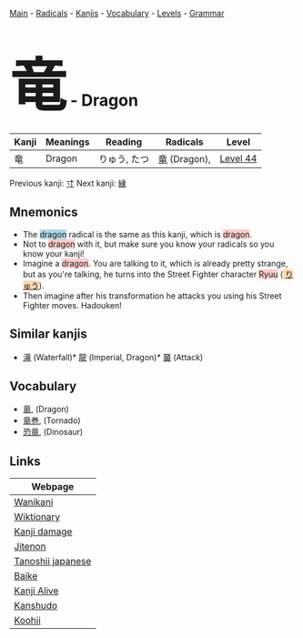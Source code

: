 <style> bigfont {font-size: 100px}</style>
[Main](../index.md) -
[Radicals](../radicals.md) -
[Kanjis](../kanjis.md) -
[Vocabulary](../vocabulary.md) -
[Levels](../levels.md) -
[Grammar](../grammar.md)
# <bigfont> 竜</bigfont> - Dragon 

| Kanji | Meanings | Reading | Radicals | Level |
| --- | --- | --- | --- | --- |
| 竜 | Dragon | りゅう, たつ | [竜](../radicals/竜.md) (Dragon),  | [Level 44](../levels/wk_level44.md) |

Previous kanji: [寸](寸.md) Next kanji: [縁](縁.md) 

## Mnemonics
 * The <span style="background-color:#ADD8E6"> dragon</span> radical is the same as this kanji, which is <span style="background-color:#ffcccb"> dragon</span>.
* Not to <span style="background-color:#ffcccb"> dragon</span> with it, but make sure you know your radicals so you know your kanji!
* Imagine a <span style="background-color:#ffcccb"> dragon</span>. You are talking to it, which is already pretty strange, but as you're talking, he turns into the Street Fighter character <span style="background-color:#ffcccb"> Ryuu</span> (<span style="background-color:#fed8b1"> [りゅう](https://jisho.org/search/りゅう)</span>).
* Then imagine after his transformation he attacks you using his Street Fighter moves. Hadouken!


## Similar kanjis
 * [滝](滝.md) (Waterfall)* [龍](龍.md) (Imperial, Dragon)* [襲](襲.md) (Attack)


## Vocabulary
 * [竜](../vocabulary/竜.md), (Dragon)
* [竜巻](../vocabulary/竜.md), (Tornado)
* [恐竜](../vocabulary/竜.md), (Dinosaur)



## Links 

| Webpage |
| --- |
| [Wanikani          ](https://www.wanikani.com/kanji/竜) |
| [Wiktionary        ](https://en.wiktionary.org/wiki/竜) |
| [Kanji damage      ](http://www.kanjidamage.com/kanji/search?utf8=✓&q=竜) |
| [Jitenon           ](https://jitenon.com/kanji/竜) |
| [Tanoshii japanese ](https://www.tanoshiijapanese.com/dictionary/kanji.cfm?k=竜) |
| [Baike             ](https://baike.baidu.com/item/竜) |
| [Kanji Alive       ](https://app.kanjialive.com/竜) |
| [Kanshudo          ](https://www.kanshudo.com/searchmn?q=竜) |
| [Koohii            ](https://kanji.koohii.com/study/kanji/竜) |
